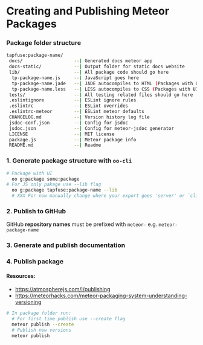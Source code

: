 # Creating and Publishing Meteor Packages

### Package folder structure
```sh
tapfuse:package-name/
 docs/                   --| Generated docs meteor app
 docs-static/            --| Output folder for static docs website
 lib/                    --| All package code should go here
  tp-package-name.js     --| JavaScript goes here
  tp-package-name.jade   --| JADE autocompiles to HTML (Packages with UI only)
  tp-package-name.less   --| LESS autocompiles to CSS (Packages with UI only)
 tests/                  --| All testing related files should go here
 .eslintignore           --| ESLint ignore rules
 .eslintrc               --| ESLint overrides
 .eslintrc-meteor        --| ESLint meteor defaults
 CHANGELOG.md            --| Version history log file
 jsdoc-conf.json         --| Config for jsdoc
 jsdoc.json              --| Config for meteor-jsdoc generator
 LICENSE                 --| MIT license
 package.js              --| Meteor package info
 README.md               --| Readme
```

### 1. Generate package structure with `oo-cli`
```sh
# Package with UI
  oo g:package some:package
# For JS only pakage use --lib flag
  oo g:package tapfuse:package-name --lib
  # XXX For now manually change where your export goes 'server' or `client`
```

### 2. Publish to GitHub

GitHub **repository names** must be prefixed with `meteor-` e.g. `meteor-package-name`


### 3. Generate and publish documentation

### 4. Publish package
  #### Resources:
  * https://atmospherejs.com/i/publishing
  * https://meteorhacks.com/meteor-packaging-system-understanding-versioning
```sh
# In package folder run:
  # For first time publish use --create flag
  meteor publish --create
  # Publish new versions
  meteor publish
```